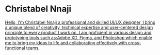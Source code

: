 # Christabel Nnaji
[Hello, I'm Christabel Nnaji a professional and skilled UI/UX designer, I bring a unique blend of creativity, technical expertise and user-centered design principle to every product I work on. I am proficient in various design and prototyping tools such as:Adobe XD, Figma, and Photoshop which enable me to bring my ideas to life and collaborating effectively with cross-functional teams.]("https://christabelnnaji.vercel.app/")